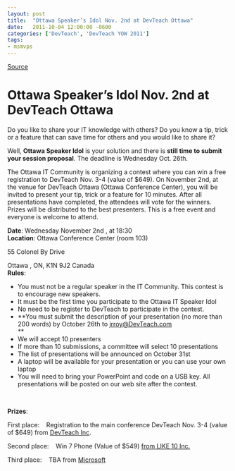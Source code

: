 ```yaml
---
layout: post
title:  "Ottawa Speaker’s Idol Nov. 2nd at DevTeach Ottawa"
date:   2011-10-04 12:00:00 -0600
categories: ['DevTeach', 'DevTeach YOW 2011']
tags:
- msmvps
---
```

[Source](http://blogs.msmvps.com/peterritchie/2011/10/05/ottawa-speaker-s-idol-nov-2nd-at-devteach-ottawa/ "Permalink to Ottawa Speaker’s Idol Nov. 2nd at DevTeach Ottawa")

# Ottawa Speaker’s Idol Nov. 2nd at DevTeach Ottawa

Do you like to share your IT knowledge with others? Do you know a tip, trick or a feature that can save time for others and you would like to share it?

Well, **Ottawa Speaker Idol** is your solution and there is **still time to submit your session proposal**. The deadline is Wednesday Oct. 26th.

The Ottawa IT Community is organizing a contest where you can win a free registration to DevTeach Nov. 3-4 (value of $649). On November 2nd, at the venue for DevTeach Ottawa (Ottawa Conference Center), you will be invited to present your tip, trick or a feature for 10 minutes. After all presentations have completed, the attendees will vote for the winners. Prizes will be distributed to the best presenters. This is a free event and everyone is welcome to attend.

**Date**: Wednesday November 2nd , at 18:30   
**Location**: Ottawa Conference Center (room 103)

55 Colonel By Drive

Ottawa , ON, K1N 9J2 Canada   
**Rules**:

* You must not be a regular speaker in the IT Community. This contest is to encourage new speakers.
* It must be the first time you participate to the Ottawa IT Speaker Idol
* No need to be register to DevTeach to participate in the contest.
* **You must submit the description of your presentation (no more than 200 words) by October 26th to [jrroy@DevTeach.com][1]   
**
* We will accept 10 presenters
* If more than 10 submissions, a committee will select 10 presentations
* The list of presentations will be announced on October 31st
* A laptop will be available for your presentation or you can use your own laptop
* You will need to bring your PowerPoint and code on a USB key. All presentations will be posted on our web site after the contest.

 

**Prizes**:

First place:    Registration to the main conference DevTeach Nov. 3-4 (value of $649) from [DevTeach Inc][2].

Second place:    Win 7 Phone (Value of $549) [from LIKE 10 Inc.][3]

Third place:    TBA from [Microsoft][4]

[1]: mailto:jrroy%40DevTeach.com
[2]: http://www.devteach.com/Index.aspx
[3]: http://www.like10.com/
[4]: http://blogs.msdn.com/b/cdndevs/

